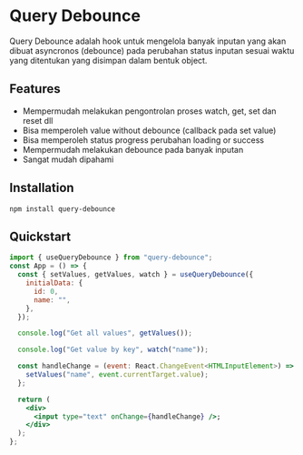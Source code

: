 # Query Debounce

Query Debounce adalah hook untuk mengelola banyak inputan yang akan dibuat asyncronos (debounce) pada perubahan status inputan sesuai waktu yang ditentukan yang disimpan dalam bentuk object.

## Features

- Mempermudah melakukan pengontrolan proses watch, get, set dan reset dll
- Bisa memperoleh value without debounce (callback pada set value)
- Bisa memperoleh status progress perubahan loading or success
- Mempermudah melakukan debounce pada banyak inputan
- Sangat mudah dipahami

## Installation

```
npm install query-debounce
```

## Quickstart

```jsx
import { useQueryDebounce } from "query-debounce";
const App = () => {
  const { setValues, getValues, watch } = useQueryDebounce({
    initialData: {
      id: 0,
      name: "",
    },
  });

  console.log("Get all values", getValues());

  console.log("Get value by key", watch("name"));

  const handleChange = (event: React.ChangeEvent<HTMLInputElement>) => {
    setValues("name", event.currentTarget.value);
  };

  return (
    <div>
      <input type="text" onChange={handleChange} />;
    </div>
  );
};
```
